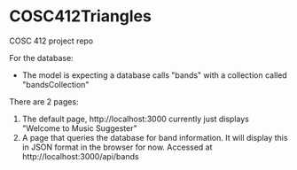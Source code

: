 # COSC412Triangles
COSC 412 project repo

For the database:
 - The model is expecting a database calls "bands" with a collection called "bandsCollection"

There are 2 pages:
 1. The default page, http://localhost:3000 currently just displays "Welcome to Music Suggester" 
 2. A page that queries the database for band information. It will display this in JSON format in the browser for now. Accessed at http://localhost:3000/api/bands
